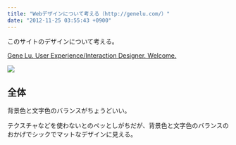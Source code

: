 ```yaml
---
title: "Webデザインについて考える（http://genelu.com/）"
date: "2012-11-25 03:55:43 +0900"
---
```


このサイトのデザインについて考える。

[Gene Lu. User Experience/Interaction Designer. Welcome.](http://genelu.com/)

![](/images/2012/11/25/webdesign-genelu-1.png)

## 全体

背景色と文字色のバランスがちょうどいい。

テクスチャなどを使わないとのペッとしがちだが、背景色と文字色のバランスのおかげでシックでマットなデザインに見える。

